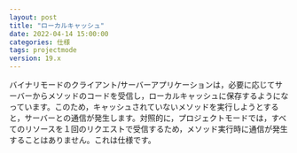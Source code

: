 ```yaml
---
layout: post
title: "ローカルキャッシュ"
date: 2022-04-14 15:00:00
categories: 仕様
tags: projectmode
version: 19.x
---
```


バイナリモードのクライアント/サーバーアプリケーションは，必要に応じてサーバーからメソッドのコードを受信し，ローカルキャッシュに保存するようになっています。このため，キャッシュされていないメソッドを実行しようとすると，サーバーとの通信が発生します。対照的に，プロジェクトモードでは，すべてのリソースを１回のリクエストで受信するため，メソッド実行時に通信が発生することはありません。これは仕様です。
